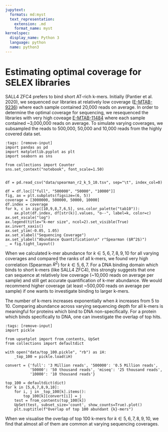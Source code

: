 ```yaml
---
jupytext:
  formats: md:myst
  text_representation:
    extension: .md
    format_name: myst
kernelspec:
  display_name: Python 3
  language: python
  name: python3
---
```


# Estimating optimal coverage for SELEX libraries

SALL4 ZFC4 prefers to bind short AT-rich k-mers. Initially (Pantier et al. 2020), we sequenced our libraries at relatively low coverage ([E-MTAB-9236](https://www.ebi.ac.uk/arrayexpress/experiments/E-MTAB-9236/)) where each sample contained 20,000 reads on average. In order to determine the optimal coverage for sequencing, we resequenced the libraries with very high coveage [E-MTAB-11484](https://www.ebi.ac.uk/arrayexpress/experiments/E-MTAB-11484/) where each sample contained \~3,000,000 reads on average. To simulate varying coverages, we subsampled the reads to 500,000, 50,000 and 10,000 reads from the highly covered data set.

```{code-cell} ipython3
:tags: [remove-input]
import pandas as pd
import matplotlib.pyplot as plt
import seaborn as sns

from collections import Counter
sns.set_context("notebook", font_scale=1.50)


df = pd.read_csv("data/spearman_r2_k_5_10.tsv", sep="\t", index_col=0)

df = df.loc[["full", "500000", "50000", "10000"]]
fig, ax = plt.subplots(figsize=(6, 5))
coverage = [3000000, 500000, 50000, 10000]
df.index = coverage
for k, c in zip([10,9,8,7,6,5], sns.color_palette("tab10")):
    ax.plot(df.index, df[str(k)].values, "o--", label=k, color=c)
ax.set_xscale("log")
ax.legend(title="k-mer size", ncol=2).set_visible(True)
ax.invert_xaxis()
ax.set_ylim(-0.05, 1.05)
ax.set_xlabel("Sequencing Coverage")
ax.set_ylabel("Abundance Quantification\n" r"Spearman ($R^2$)")
_ = fig.tight_layout()
```

When we calculated k-mer abundance for $k \in 5, 6, 7, 8, 9, 10$ for all varying coverages and compared the ranks of all k-mers, we found very high correlation (Spearman $R^2$) for $k \in 5,6,7$. For a DNA binding domain which binds to short k-mers (like SALL4 ZFC4), this strongly suggests that one can sequence at relatively low coverage (\~10,000 reads on average per sample) and still get accurate quantification of k-mer abundance. We would recommend higher coverage (at least ~500,000 reads on average per sample) if one wants to investigate binding to larger k-mers.

The number of k-mers increases exponentially when $k$ increases from $5$ to $10$. Comparing abundance across varying sequencing depth for all k-mers is meaningful for proteins which bind to DNA non-specifically. For a protein which binds specifically to DNA, one can investigate the overlap of top hits.

```{code-cell} ipython
:tags: [remove-input]
import pickle

from upsetplot import from_contents, UpSet
from collections import defaultdict

with open("data/top_100.pickle", "rb") as iH:
    _top_100 = pickle.load(iH)

convert = {'full': '3 Million reads', '500000': '0.5 Million reads',
           '50000': '50 thousand reads', 'miseq': '25 thousand reads',
           '10000': '10 thousand reads'}

top_100 = defaultdict(dict)
for k in [5,6,7,8,9,10]:        
    for i, j in _top_100[k].items():
        top_100[k][convert[i]] = j
    test = from_contents(top_100[k])    
    UpSet(test, subset_size='count', show_counts=True).plot()
    plt.suptitle(f"Overlap of top 100 abundant {k}-mers")
```

When we visualise the overlap of top 100 k-mers for $k \in 5,6,7,8,9,10$, we find that almost all of them are common at varying sequencing coverages.